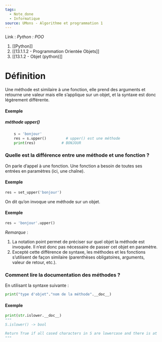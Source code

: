 ```yaml
---
tags:
  - Note_done
  - Informatique
source: UMons - Algorithme et programmation 1
---
```


Link : 
_Python : POO_
1. [[Python]]
2. [[13.1.1.2 - Programmation Orientée Objets]]
3. [[13.1.2 - Objet (python)]]

# Définition
Une méthode est similaire à une fonction, elle prend des arguments et retourne une valeur mais elle s’applique sur un objet, et la syntaxe est donc légèrement différente.

#### Exemple
##### méthode upper()
```PYTHON
	s = 'bonjour'
	res = s.upper()         # upper() est une méthode
	print(res)            # BONJOUR
```

### Quelle est la différence entre une méthode et une fonction ?
On parle d’appel à une fonction. Une fonction a besoin de toutes ses entrées en paramètres (ici, une chaîne).
#### Exemple
```python
res = set_upper('bonjour')
```

On dit qu’on invoque une méthode sur un objet.
#### Exemple
```python
res = 'bonjour'.upper()
```

_Remarque_ :
1. La notation point permet de préciser sur quel objet la méthode est invoquée. Il n’est donc pas nécessaire de passer cet objet en paramètre. 
2. Excepté cette différence de syntaxe, les méthodes et les fonctions s’utilisent de façon similaire (parenthèses obligatoires, arguments, valeur de retour, etc.).

### Comment lire la documentation des méthodes ?
En utilisant la syntaxe suivante :
```python
print("type d'objet"."nom de la méthode".__doc__)
```

#### Exemple 
```python
print(str.islower.__doc__) 
"""
S.islower() -> bool 

Return True if all cased characters in S are lowercase and there is at least one cased character in S, False otherwise.
"""
```
